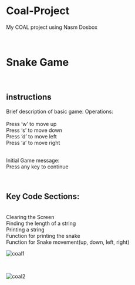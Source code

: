 # Coal-Project
My COAL project using Nasm Dosbox

<br>
<h1>Snake Game</h1>
<br><h2>instructions</h2>
Brief description of basic game:
Operations:<br>
<br>Press ‘w’ to move up
<br>Press ‘s’ to move down
<br>Press ‘d’ to move left
<br>Press ‘a’ to move right

<br>Initial Game message:
<br>Press any key to continue

<br>
<h2>Key Code Sections:</h2>
<br>Clearing the Screen
<br>Finding the length of a string
<br>Printing a string
<br>Function for printing the snake
<br>Function for Snake movement(up, down, left, right)

<br>

![coal1](https://github.com/qadsa123/Coal-Project/assets/93070187/35b20e13-4a8a-4ec1-b2d4-ee5647cd2594)




<br>

![coal2](https://github.com/qadsa123/Coal-Project/assets/93070187/0be3aede-002f-4c20-924f-da3015c32004)


